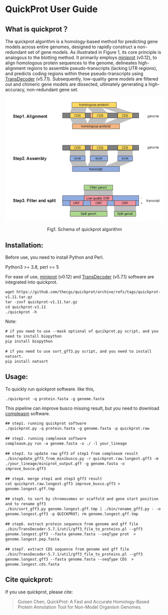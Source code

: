 

# QuickProt User Guide



##  What is quickprot？

The quickprot algorithm is a homology-based method for predicting gene models across entire genomes, designed to rapidly construct a non-redundant set of gene models. As illustrated in Figure 1, its core principle is analogous to the blotting method. It primarily employs [miniprot](https://github.com/lh3/miniprot/) (v0.12), to align homologous protein sequences to the genome, delineates high-alignment regions to assemble pseudo-transcripts (lacking UTR regions), and predicts coding regions within these pseudo-transcripts using [TransDecoder](https://github.com/TransDecoder/TransDecoder) (v5.7.1). Subsequently, low-quality gene models are filtered out and chimeric gene models are dissected, ultimately generating a high-accuracy, non-redundant gene set.

![Schema of quickprot algorithm](./docs/Schema_of_quickprot_algorithm.png#pic_center)

<center>Fig1. Schema of quickprot algorithm</center>


## Installation:

Before use, you need to install Python and Perl.

Python3 >= 3.8, perl >= 5

For ease of use, [miniprot](https://github.com/lh3/miniprot/) (v0.12) and  [TransDecoder](https://github.com/TransDecoder/TransDecoder) (v5.7.1)  software are integrated into quickprot.

```
wget https://github.com/thecgs/quickprot/archive/refs/tags/quickprot-v1.11.tar.gz
tar -zxvf quickprot-v1.11.tar.gz
cd quickprot-v1.11
./quickprot -h
```

Note:

```
# if you need to use --mask optional of qucikprot.py script, and you need to install biopython
pip install biopython

# if you need to use sort_gff3.py script, and you need to install natsort.
pip install natsort
```

## Usage:

To  quickly  run quickprot software. like this, 

```
./quickprot -q protein.fasta -g genome.fasta
```

This pipeline can improve busco missing result, but you need to download [compleasm](https://github.com/huangnengCSU/compleasm) software.

```
## step1. running quickprot software
./quickprot.py -q protein.fasta -g genome.fasta -p quickprot.raw

## step2. running compleasm software
compleasm.py run -a genome.fasta -o ./ -l your_lineage

## step3. to update raw gff3 of step1 from compleasm result
./bin/update_gff3_from_minibusco.py -r quickprot.raw.longest.gff3 -m ./your_lineage/miniprot_output.gff -g genome.fasta -o improve_busco.gff3

## step4. merge step1 and step3 gff3 result
cat quickprot.raw.longest.gff3 improve_busco.gff3 > genome.longest.gff.tmp

## step5. to sort by chromosomes or scaffold and gene start position and to rename gff3
./bin/sort_gff3.py genome.longest.gff.tmp | ./bin/rename_gff3.py - -o genome.longest.gff3 -p QUICKPROT; rm genome.longest.gff.tmp

## step6. extract protein sequence from genome and gff file
./bin/TransDecoder-5.7.1/util/gff3_file_to_proteins.pl --gff3 genome.longest.gff3 --fasta genome.fasta --seqType prot  > genome.longest.pep.fasta

## step7. extract CDS sequence from genome and gff file
./bin/TransDecoder-5.7.1/util/gff3_file_to_proteins.pl --gff3 genome.longest.gff3 --fasta genome.fasta --seqType CDS  > genome.longest.cds.fasta
```

## Cite quickprot:

If you use quickprot, please cite:

> Guisen Chen, QuickProt: A Fast and Accurate Homology-Based Protein Annotation Tool for Non-Model Organism Genomes.
